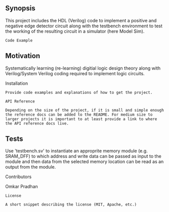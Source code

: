 Synopsis
---------------------------------------------------------------------------------------------------------------

This project includes the HDL (Verilog) code to implement a positive and negative edge detector circuit along with the testbench environment to test the working of the resulting circuit in a simulator (here Model Sim).

```
Code Example
```

Motivation
---------------------------------------------------------------------------------------------------------------
Systematically learning (re-learning) digitial logic design theory along with Verilog/System Verilog coding required to implement logic circuits.


Installation
```
Provide code examples and explanations of how to get the project.

API Reference

Depending on the size of the project, if it is small and simple enough the reference docs can be added to the README. For medium size to larger projects it is important to at least provide a link to where the API reference docs live.
```
Tests
-----------------------------------------------------------------------------------------------------------------------------------------
Use 'testbench.sv' to instantiate an approprite memory module (e.g. SRAM_DFF) to which address and write data can be passed as input to the module and then data from the selected memory location can be read as an output from the module.

Contributors

Omkar Pradhan
```
License

A short snippet describing the license (MIT, Apache, etc.)
```
